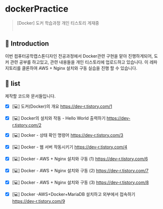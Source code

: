# dockerPractice
> [Docker] 도커 학습과정 개인 티스토리 게재중
  <br/><br/>

## 📖 Introduction  
이번 컴퓨터공학캡스톤디자인 전공과정에서 Docker관련 구현을 맡아 진행하게되어, 도커 관련 공부를 하고있고, 관련 내용들을 개인 티스토리에 업로드하고 있습니다. 이 레파지토리를 클론하여 AWS + Nginx 설치와 구동 실습을 진행 할 수 있습니다.

## 📝 list
제작할 코드와 문서들입니다.

- [x] [💻] 도커(Docker)의 개요 https://dev-r.tistory.com/1
- [x] [💻] Docker의 설치와 작동 - Hello World 출력하기 https://dev-r.tistory.com/2
- [x] [💻] Docker - 상태 확인 명령어 https://dev-r.tistory.com/3
- [x] [💻] Docker - 웹 서버 작동시키기 https://dev-r.tistory.com/4
- [x] [💻] Docker - AWS + Nginx 설치와 구동 (1) https://dev-r.tistory.com/6
- [x] [💻] Docker - AWS + Nginx 설치와 구동 (2) https://dev-r.tistory.com/7
- [x] [💻] Docker - AWS + Nginx 설치와 구동 (3) https://dev-r.tistory.com/8
- [x] [💻] Docker -AWS+Docker+MariaDB 설치하고 외부에서 접속하기 https://dev-r.tistory.com/9


  <br/> <br/>
